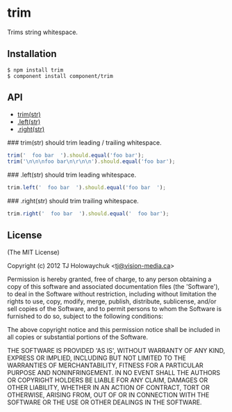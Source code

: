 
# trim

  Trims string whitespace.

## Installation

```
$ npm install trim
$ component install component/trim
```

## API

   - [trim(str)](#trimstr)
   - [.left(str)](#leftstr)
   - [.right(str)](#rightstr)
<a name="" />

<a name="trimstr" />
### trim(str)
should trim leading / trailing whitespace.

```js
trim('  foo bar  ').should.equal('foo bar');
trim('\n\n\nfoo bar\n\r\n\n').should.equal('foo bar');
```

<a name="leftstr" />
### .left(str)
should trim leading whitespace.

```js
trim.left('  foo bar  ').should.equal('foo bar  ');
```

<a name="rightstr" />
### .right(str)
should trim trailing whitespace.

```js
trim.right('  foo bar  ').should.equal('  foo bar');
```


## License

(The MIT License)

Copyright (c) 2012 TJ Holowaychuk &lt;tj@vision-media.ca&gt;

Permission is hereby granted, free of charge, to any person obtaining
a copy of this software and associated documentation files (the
'Software'), to deal in the Software without restriction, including
without limitation the rights to use, copy, modify, merge, publish,
distribute, sublicense, and/or sell copies of the Software, and to
permit persons to whom the Software is furnished to do so, subject to
the following conditions:

The above copyright notice and this permission notice shall be
included in all copies or substantial portions of the Software.

THE SOFTWARE IS PROVIDED 'AS IS', WITHOUT WARRANTY OF ANY KIND,
EXPRESS OR IMPLIED, INCLUDING BUT NOT LIMITED TO THE WARRANTIES OF
MERCHANTABILITY, FITNESS FOR A PARTICULAR PURPOSE AND NONINFRINGEMENT.
IN NO EVENT SHALL THE AUTHORS OR COPYRIGHT HOLDERS BE LIABLE FOR ANY
CLAIM, DAMAGES OR OTHER LIABILITY, WHETHER IN AN ACTION OF CONTRACT,
TORT OR OTHERWISE, ARISING FROM, OUT OF OR IN CONNECTION WITH THE
SOFTWARE OR THE USE OR OTHER DEALINGS IN THE SOFTWARE.
